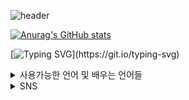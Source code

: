 ![header](https://capsule-render.vercel.app/api?type=venom&height=200&color=7fc7d9&text=Student%20Developer&stroke=7fc7d9)

[![Anurag's GitHub stats](https://github-readme-stats.vercel.app/api?username=choitjddn0311)](https://github.com/anuraghazra/github-readme-stats)

[![Typing SVG](https://readme-typing-svg.demolab.com?font=Fira+Code&size=22&duration=7000&pause=1000&color=464646&background=B2FF5600&random=false&width=500&lines=%EA%B0%9C%EB%B0%9C%EC%9E%90%EB%A5%BC+%EA%BF%88%EA%BE%B8%EB%8A%94+%EA%B3%A0%EB%93%B1%ED%95%99%EA%B5%90+2%ED%95%99%EB%85%84+%ED%95%99%EC%83%9D%EC%9E%85%EB%8B%88%EB%8B%A4!)](https://git.io/typing-svg)

<details>
<summary>
  사용가능한 언어 및 배우는 언어들
</summary>
  
![html](https://img.shields.io/badge/HTML5-E34F26?style=for-the-badge&logo=html5&logoColor=white)
![css](https://img.shields.io/badge/CSS3-1572B6?style=for-the-badge&logo=css3&logoColor=white)
![js](https://img.shields.io/badge/JavaScript-F7DF1E?style=for-the-badge&logo=JavaScript&logoColor=white)
![python](https://img.shields.io/badge/Python-3776AB?style=for-the-badge&logo=python&logoColor=white)

</details>

<details>
<summary>
  SNS
</summary>
  
  ![instagram](https://img.shields.io/badge/Instagram-E4405F?style=for-the-badge&logo=instagram&logoColor=white)
  ![github](https://img.shields.io/badge/GitHub-100000?style=for-the-badge&logo=github&logoColor=white)
  

</details>
